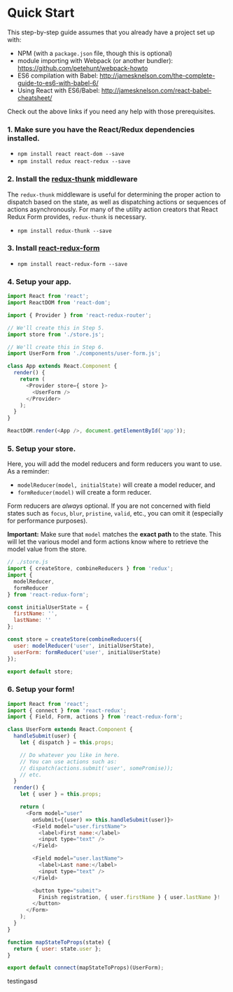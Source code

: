 # Quick Start

This step-by-step guide assumes that you already have a project set up with:

- NPM (with a `package.json` file, though this is optional)
- module importing with Webpack (or another bundler): https://github.com/petehunt/webpack-howto
- ES6 compilation with Babel: http://jamesknelson.com/the-complete-guide-to-es6-with-babel-6/
- Using React with ES6/Babel: http://jamesknelson.com/react-babel-cheatsheet/

Check out the above links if you need any help with those prerequisites.

### 1. Make sure you have the React/Redux dependencies installed.

- `npm install react react-dom --save`
- `npm install redux react-redux --save`

### 2. Install the [redux-thunk](https://github.com/gaearon/redux-thunk) middleware

The `redux-thunk` middleware is useful for determining the proper action to dispatch based on the state, as well as dispatching actions or sequences of actions asynchronously. For many of the utility action creators that React Redux Form provides, `redux-thunk` is necessary.

- `npm install redux-thunk --save`

### 3. Install [react-redux-form](https://github.com/davidkpiano/react-redux-form)

- `npm install react-redux-form --save`

### 4. Setup your app.

```js
import React from 'react';
import ReactDOM from 'react-dom';

import { Provider } from 'react-redux-router';

// We'll create this in Step 5.
import store from './store.js';

// We'll create this in Step 6.
import UserForm from './components/user-form.js';

class App extends React.Component {
  render() {
    return (
      <Provider store={ store }>
        <UserForm />
      </Provider>
    );
  }
}

ReactDOM.render(<App />, document.getElementById('app'));
```

### 5. Setup your store.

Here, you will add the model reducers and form reducers you want to use. As a reminder:

- `modelReducer(model, initialState)` will create a model reducer, and
- `formReducer(model)` will create a form reducer.

Form reducers are _always_ optional. If you are not concerned with field states such as `focus`, `blur`, `pristine`, `valid`, etc., you can omit it (especially for performance purposes).

**Important:** Make sure that `model` matches the **exact path** to the state. This will let the various model and form actions know where to retrieve the model value from the store.

```js
// ./store.js
import { createStore, combineReducers } from 'redux';
import {
  modelReducer,
  formReducer
} from 'react-redux-form';

const initialUserState = {
  firstName: '',
  lastName: ''
};

const store = createStore(combineReducers({
  user: modelReducer('user', initialUserState),
  userForm: formReducer('user', initialUserState)
});

export default store;
```

### 6. Setup your form!

```js
import React from 'react';
import { connect } from 'react-redux';
import { Field, Form, actions } from 'react-redux-form';

class UserForm extends React.Component {
  handleSubmit(user) {
    let { dispatch } = this.props;

    // Do whatever you like in here.
    // You can use actions such as:
    // dispatch(actions.submit('user', somePromise));
    // etc.
  }
  render() {
    let { user } = this.props;

    return (
      <Form model="user"
        onSubmit={(user) => this.handleSubmit(user)}>
        <Field model="user.firstName">
          <label>First name:</label>
          <input type="text" />
        </Field>

        <Field model="user.lastName">
          <label>Last name:</label>
          <input type="text" />
        </Field>

        <button type="submit">
          Finish registration, { user.firstName } { user.lastName }!
        </button>
      </Form>
    );
  }
}

function mapStateToProps(state) {
  return { user: state.user };
}

export default connect(mapStateToProps)(UserForm);
```

<div id="foo">testingasd</div>
